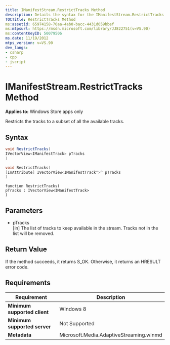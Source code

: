 ```yaml
---
title: IManifestStream.RestrictTracks Method
description: Details the syntax for the IManifestStream.RestrictTracks method and restricts the tracks to a subset of all the available tracks.
TOCTitle: RestrictTracks Method
ms:assetid: 65974158-70aa-4ab0-bacc-4431d059bbef
ms:mtpsurl: https://msdn.microsoft.com/library/JJ822751(v=VS.90)
ms:contentKeyID: 50079506
ms.date: 11/19/2012
mtps_version: v=VS.90
dev_langs:
- csharp
- cpp
- jscript
---
```


# IManifestStream.RestrictTracks Method

**Applies to:** Windows Store apps only

Restricts the tracks to a subset of all the available tracks.

## Syntax

```csharp
void RestrictTracks(
IVectorView<IManifestTrack> pTracks
)
```

```cpp
void RestrictTracks(
[InAttribute] IVectorView<IManifestTrack^>^ pTracks
)
```

```jscript
function RestrictTracks(
pTracks : IVectorView<IManifestTrack>
)
```

## Parameters

  - pTracks  
    \[in\] The list of tracks to keep available in the stream. Tracks not in the list will be removed.

## Return Value

If the method succeeds, it returns S\_OK. Otherwise, it returns an HRESULT error code.

## Requirements

|Requirement|Description|
|--- |--- |
|**Minimum supported client**|Windows 8|
|**Minimum supported server**|Not Supported|
|**Metadata**|Microsoft.Media.AdaptiveStreaming.winmd|

